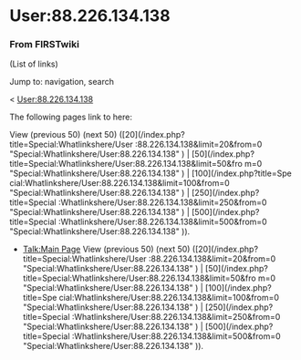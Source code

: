 # User:88.226.134.138

### From FIRSTwiki

(List of links)

Jump to: navigation, search

&lt; [User:88.226.134.138](/index.php?title=User:88.226.134.138&redirect=no
"User:88.226.134.138" )  

The following pages link to here:

View (previous 50) (next 50) ([20](/index.php?title=Special:Whatlinkshere/User
:88.226.134.138&limit=20&from=0 "Special:Whatlinkshere/User:88.226.134.138" )
| [50](/index.php?title=Special:Whatlinkshere/User:88.226.134.138&limit=50&fro
m=0 "Special:Whatlinkshere/User:88.226.134.138" ) | [100](/index.php?title=Spe
cial:Whatlinkshere/User:88.226.134.138&limit=100&from=0
"Special:Whatlinkshere/User:88.226.134.138" ) | [250](/index.php?title=Special
:Whatlinkshere/User:88.226.134.138&limit=250&from=0
"Special:Whatlinkshere/User:88.226.134.138" ) | [500](/index.php?title=Special
:Whatlinkshere/User:88.226.134.138&limit=500&from=0
"Special:Whatlinkshere/User:88.226.134.138" )).

  * [Talk:Main Page](/index.php/Talk:Main_Page "Talk:Main Page" )
View (previous 50) (next 50) ([20](/index.php?title=Special:Whatlinkshere/User
:88.226.134.138&limit=20&from=0 "Special:Whatlinkshere/User:88.226.134.138" )
| [50](/index.php?title=Special:Whatlinkshere/User:88.226.134.138&limit=50&fro
m=0 "Special:Whatlinkshere/User:88.226.134.138" ) | [100](/index.php?title=Spe
cial:Whatlinkshere/User:88.226.134.138&limit=100&from=0
"Special:Whatlinkshere/User:88.226.134.138" ) | [250](/index.php?title=Special
:Whatlinkshere/User:88.226.134.138&limit=250&from=0
"Special:Whatlinkshere/User:88.226.134.138" ) | [500](/index.php?title=Special
:Whatlinkshere/User:88.226.134.138&limit=500&from=0
"Special:Whatlinkshere/User:88.226.134.138" )).

